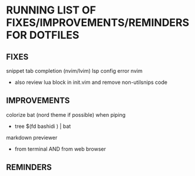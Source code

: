 # RUNNING LIST OF FIXES/IMPROVEMENTS/REMINDERS FOR DOTFILES


## FIXES

snippet tab completion (nvim/lvim)
lsp config error nvim 
 - also review lua block in init.vim and remove non-utilsnips code



## IMPROVEMENTS

colorize bat (nord theme if possible) when piping 
- tree $(fd bashidi ) | bat

markdown previewer 
 - from terminal AND from web browser


## REMINDERS

